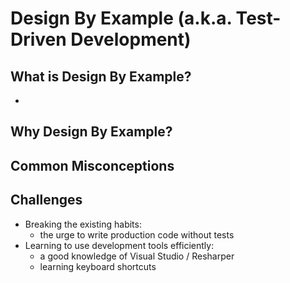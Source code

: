 # Design By Example (a.k.a. Test-Driven Development)

## What is Design By Example?
* 

## Why Design By Example?

## Common Misconceptions

## Challenges
- Breaking the existing habits:
   - the urge to write production code without tests
- Learning to use development tools efficiently: 
  - a good knowledge of Visual Studio / Resharper
  - learning keyboard shortcuts
